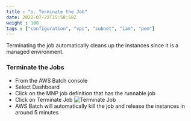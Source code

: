 ```yaml
---
title : "i. Terminate the Job"
date: 2022-07-22T15:58:58Z
weight : 100
tags : ["configuration", "vpc", "subnet", "iam", "pem"]
---
```


Terminating the job automatically cleans up the instances since it is a managed environment.

### Terminate the Jobs
- From the AWS Batch console
- Select Dashboard
- Click on the MNP job definition that has the runnable job
- Click on Terminate Job
![Terminate Job](/images/batch_mnp/terminate_job.png)
- AWS Batch will automatically kill the job and release the instances in around 5 minutes
